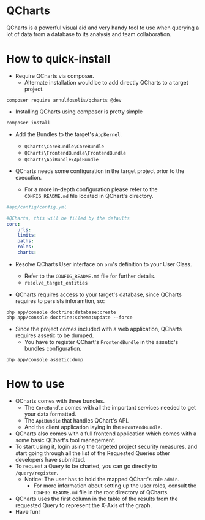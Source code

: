 QCharts
=============

QCharts is a powerful visual aid and very handy tool to use when querying a lot
of data from a database to its analysis and team collaboration.

How to quick-install
==============
- Require QCharts via composer.
    + Alternate installation would be to add directly QCharts to a target project.
```
composer require arnulfosolis/qcharts @dev
```

- Installing QCharts using composer is pretty simple
```
composer install
```

- Add the Bundles to the target's ```AppKernel```.
    + ```QCharts\CoreBundle\CoreBundle```
    + ```QCharts\FrontendBundle\FrontendBundle```
    + ```QCharts\ApiBundle\ApiBundle```

- QCharts needs some configuration in the target project prior to the execution.
    + For a more in-depth configuration please refer to the ```CONFIG_README.md``` file located in QChart's directory.
```yml
#app/config/config.yml

#QCharts, this will be filled by the defaults
core:
    urls:
    limits:
    paths:
    roles:
    charts:
```

- Resolve QCharts User interface on ```orm```'s definition to your User Class.
    + Refer to the ```CONFIG_README.md``` file for further details.
    + ```resolve_target_entities```

- QCharts requires access to your target's database, since QCharts requires to persists inforamtion, so:
```
php app/console doctrine:database:create
php app/console doctrine:schema:update --force
```

- Since the project comes included with a web application, QCharts requires assetic to be dumped.
    + You have to register QChart's ```FrontendBundle``` in the assetic's bundles configuration.
```
php app/console assetic:dump
```

How to use
==========
- QCharts comes with three bundles.
    + The ```CoreBundle``` comes with all the 
    important services needed to get your data formatted.
    + The ```ApiBundle``` that handles QChart's API.
    + And the client application laying in the ```FrontendBundle```.
- QCharts also comes with a full frontend application which comes with a some basic QChart's tool management.
- To start using it, login using the targeted project security measures,
and start going through all the list of the Requested Queries other developers have submitted.
- To request a Query to be charted, you can go directly to ```/query/register```.
    + Notice: The user has to hold the mapped QChart's role ```admin```.
        - For more information about setting up the user roles, consult the ```CONFIG_README.md``` file in the root
        directory of QCharts. 
- QCharts uses the first column in the table of the results
from the requested Query to represent the X-Axis of the graph.
- Have fun!

